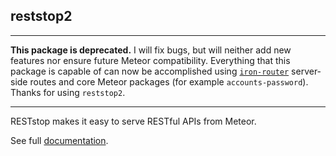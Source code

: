 ## reststop2


---

**This package is deprecated.** I will fix bugs, but will neither add new features nor ensure future Meteor compatibility. Everything that this package is capable of can now be accomplished using [`iron-router`](https://atmospherejs.com/iron/router) server-side routes and core Meteor packages (for example `accounts-password`). Thanks for using `reststop2`.

---

RESTstop makes it easy to serve RESTful APIs from Meteor.

See full [documentation](http://github.differential.io/reststop2/).
